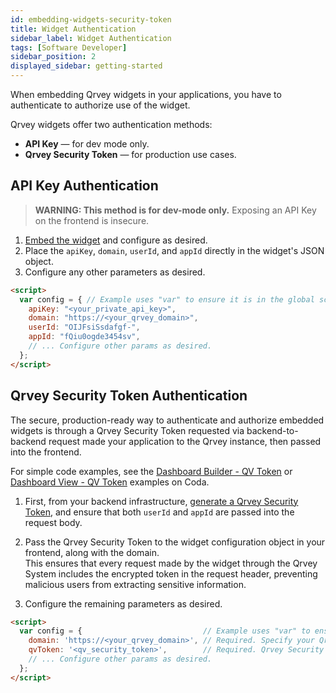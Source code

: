 ```yaml
---
id: embedding-widgets-security-token
title: Widget Authentication
sidebar_label: Widget Authentication
tags: [Software Developer]
sidebar_position: 2
displayed_sidebar: getting-started
---
```


When embedding Qrvey widgets in your applications, you have to authenticate to authorize use of the widget. 

Qrvey widgets offer two authentication methods:

- **API Key** — for dev mode only.
- **Qrvey Security Token** — for production use cases.

## API Key Authentication

> **WARNING: This method is for dev-mode only.** Exposing an API Key on the frontend is insecure.

1. [Embed the widget](./overview-of-embedding-and-widgets#how-to-embed-a-widget) and configure as desired.
2. Place the `apiKey`, `domain`, `userId`, and `appId` directly in the widget's JSON object.
3. Configure any other parameters as desired.

```html
<script>
  var config = { // Example uses "var" to ensure it is in the global scope.
    apiKey: "<your_private_api_key>",       
    domain: "https://<your_qrvey_domain>",  
    userId: "OIJFsiSsdafgf-",               
    appId: "fQiu0ogde3454sv",               
    // ... Configure other params as desired.
  };
</script>
```

## Qrvey Security Token Authentication 

The secure, production-ready way to authenticate and authorize embedded widgets is through a Qrvey Security Token requested via backend-to-backend request made your application to the Qrvey instance, then passed into the frontend. 

For simple code examples, see the [Dashboard Builder - QV Token](https://codepen.io/qrveysamples/pen/BaQGvrL/c3fa477a66f3d2615ed3a029d7998941?editors=1010) or [Dashboard View - QV Token](https://codepen.io/qrveysamples/pen/mdWNPMM/ed754fee791ee64f68151b624531749b?editors=1010) examples on Coda.

1. First, from your backend infrastructure, [generate a Qrvey Security Token](https://qrvey.stoplight.io/docs/qrvey-api-doc/ff0303fef339a-generate-widget-security-token), and ensure that both `userId` and `appId` are passed into the request body.

2. Pass the Qrvey Security Token to the widget configuration object in your frontend, along with the domain.  
   This ensures that every request made by the widget through the Qrvey System includes the encrypted token in the request header, preventing malicious users from extracting sensitive information.

3. Configure the remaining parameters as desired.

```html
<script>
  var config = {                           // Example uses "var" to ensure it is in the global scope.
    domain: 'https://<your_qrvey_domain>', // Required. Specify your Qrvey domain.
    qvToken: '<qv_security_token>',        // Required. Qrvey Security Token.
    // ... Configure other params as desired.
  };
</script>
```
